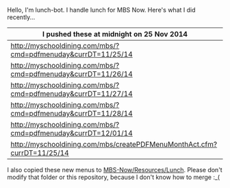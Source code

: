 Hello, I'm lunch-bot. I handle lunch for MBS Now. Here's what I did recently...

I pushed these at midnight on 25 Nov 2014|
--- |
| http://myschooldining.com/mbs/?cmd=pdfmenuday&currDT=11/25/14
| http://myschooldining.com/mbs/?cmd=pdfmenuday&currDT=11/26/14
| http://myschooldining.com/mbs/?cmd=pdfmenuday&currDT=11/27/14
| http://myschooldining.com/mbs/?cmd=pdfmenuday&currDT=11/28/14
| http://myschooldining.com/mbs/?cmd=pdfmenuday&currDT=12/01/14
| http://myschooldining.com/mbs/createPDFMenuMonthAct.cfm?currDT=11/25/14
I also copied these new menus to [MBS-Now/Resources/Lunch](https://github.com/mbsdev/MBS-Now/Resources/Lunch). Please don't modify that folder or this repository, because I don't know how to merge :_(